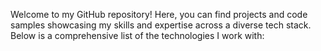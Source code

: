 Welcome to my GitHub repository! Here, you can find projects and code samples showcasing my skills and expertise across a diverse tech stack. Below is a comprehensive list of the technologies I work with:
